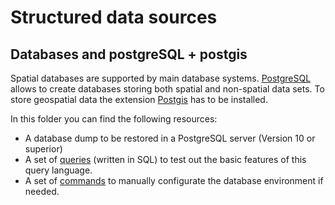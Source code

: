# Structured data sources
## Databases and postgreSQL + postgis
Spatial databases are supported by main database systems. [PostgreSQL](https://www.postgresql.org/) allows to create databases storing both spatial and non-spatial data sets.
To store geospatial data the extension [Postgis](https://postgis.net/) has to be installed.

In this folder you can find the following resources:

* A database dump to be restored in a PostgreSQL server (Version 10 or superior)
* A set of [queries](query_examples.sql) (written in SQL) to test out the basic features of this query language.
* A set of [commands](configuration_examples.sql) to manually configurate the database environment if needed.